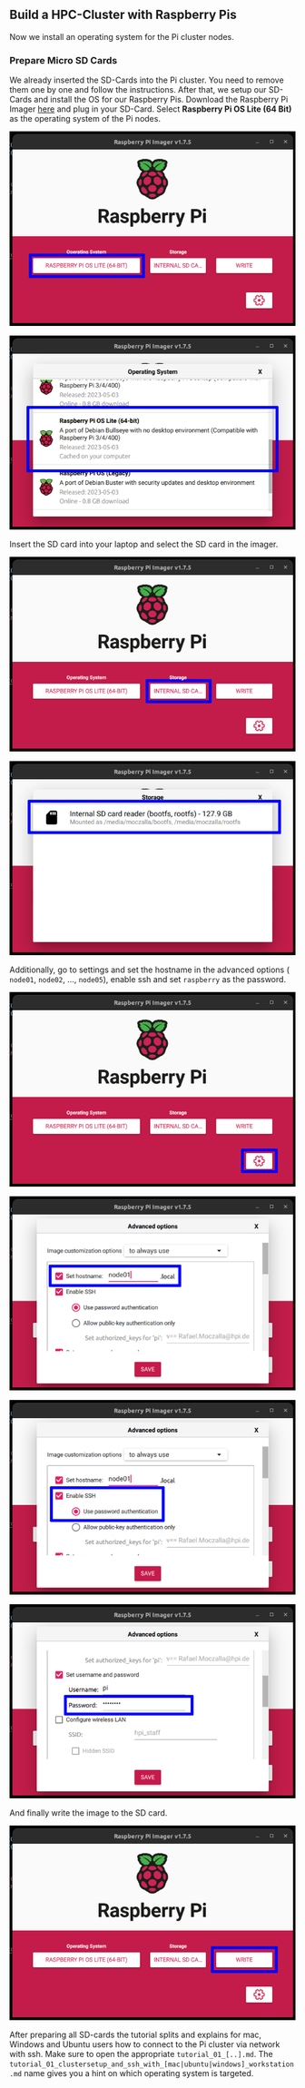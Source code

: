 ## Build a HPC-Cluster with Raspberry Pis

Now we install an operating system for the Pi cluster nodes.

### Prepare Micro SD Cards

We already inserted the SD-Cards into the Pi cluster. You need to remove them one by one and follow the instructions. After that, we setup our SD-Cards and install the OS for our Raspberry Pis. Download the Raspberry Pi Imager [here](https://www.raspberrypi.com/software/https://www.raspberrypi.com/software/) and plug in your SD-Card. Select **Raspberry Pi OS Lite (64 Bit)** as the operating system of the Pi nodes.

![img01.png](pictures/img01.png)

![img02.png](pictures/img02.png)

Insert the SD card into your laptop and select the SD card in the imager.

![img03.png](pictures/img03.png)

![img04.png](pictures/img04.png)

Additionally, go to settings and set the hostname in the advanced options ( `node01`, `node02`, ..., `node05`), enable ssh and set `raspberry` as the password.

![img05.png](pictures/img05.png)

![img06.png](pictures/img06.png)

![img07.png](pictures/img07.png)

![img08.png](pictures/img08.png)

And finally write the image to the SD card.

![img09.png](pictures/img09.png)

After preparing all SD-cards the tutorial splits and explains for mac, Windows and Ubuntu users how to connect to the Pi cluster via network with ssh. Make sure to open the appropriate `tutorial_01_[..].md`. The `tutorial_01_clustersetup_and_ssh_with_[mac|ubuntu|windows]_workstation.md` name gives you a hint on which operating system is targeted.
